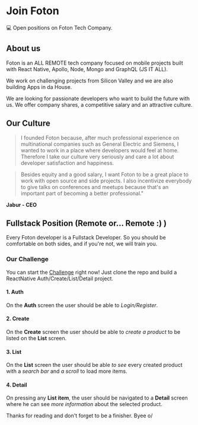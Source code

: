 # Join Foton
💻 Open positions on Foton Tech Company.

## About us
Foton is an ALL REMOTE tech company focused on mobile projects built with React Native, Apollo, Node, Mongo and GraphQL (JS IT ALL).

We work on challenging projects from Silicon Valley and we are also building Apps in da House.

We are looking for passionate developers who want to build the future with us.
We offer company shares, a competitive salary and an attractive culture.

## Our Culture
> I founded Foton because, after much professional experience on multinational companies such as General Electric and Siemens, I wanted to work in a place where developers would feel at home. Therefore I take our culture very seriously and care a lot about developer satisfaction and happiness.

> Besides equity and a good salary, I want Foton to be a great place to work with open source and side projects. I also incentivize everybody to give talks on conferences and meetups because that's an important part of becoming a better professional."

__Jabur - CEO__

## Fullstack Position (Remote or... Remote :) )
Every Foton developer is a Fullstack Developer. So you should be comfortable on both sides, and if you're not, we will train you.

### Our Challenge
You can start the [Challenge](https://github.com/FotonTech/Challenge) right now! Just clone the repo and build a ReactNative Auth/Create/List/Detail project.

#### 1. Auth
On the __Auth__ screen the user should be able to *Login/Register*.

#### 2. Create
On the __Create__ screen the user should be able to *create a product* to be listed on the __List__ screen.

#### 3. List
On the __List__ screen the user should be able *to see* every created product with a *search bar* and *a scroll* to load more items.

#### 4. Detail
On pressing any __List item__, the user should be navigated to a __Detail__ screen where he can see *more information* about the selected product.

Thanks for reading and don't forget to be a finisher. Byee o/
